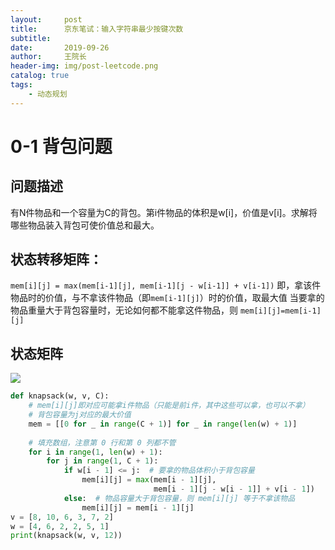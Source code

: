 ```yaml
---
layout:     post
title:      京东笔试：输入字符串最少按键次数
subtitle:   
date:       2019-09-26
author:     王院长
header-img: img/post-leetcode.png
catalog: true
tags:
    - 动态规划
---
```


# 0-1 背包问题
## 问题描述
有N件物品和一个容量为C的背包。第i件物品的体积是w[i]，价值是v[i]。求解将哪些物品装入背包可使价值总和最大。

## 状态转移矩阵：
`mem[i][j] = max(mem[i-1][j], mem[i-1][j - w[i-1]] + v[i-1])`
即，拿该件物品时的价值，与不拿该件物品（即`mem[i-1][j]`）时的价值，取最大值
当要拿的物品重量大于背包容量时，无论如何都不能拿这件物品，则
`mem[i][j]=mem[i-1][j]`

## 状态矩阵
![](https://wang-1258168870.cos.ap-guangzhou.myqcloud.com/pic/2019-09-26-15637099764610.png)

```python
def knapsack(w, v, C):
    # mem[i][j]即对应可能拿i件物品（只能是前i件，其中这些可以拿，也可以不拿）
    # 背包容量为j对应的最大价值
    mem = [[0 for _ in range(C + 1)] for _ in range(len(w) + 1)]
    
    # 填充数组，注意第 0 行和第 0 列都不管
    for i in range(1, len(w) + 1):
        for j in range(1, C + 1):
            if w[i - 1] <= j:  # 要拿的物品体积小于背包容量
                mem[i][j] = max(mem[i - 1][j],
                                mem[i - 1][j - w[i - 1]] + v[i - 1])
            else:  # 物品容量大于背包容量，则 mem[i][j] 等于不拿该物品
                mem[i][j] = mem[i - 1][j]
v = [8, 10, 6, 3, 7, 2]
w = [4, 6, 2, 2, 5, 1]
print(knapsack(w, v, 12))
```